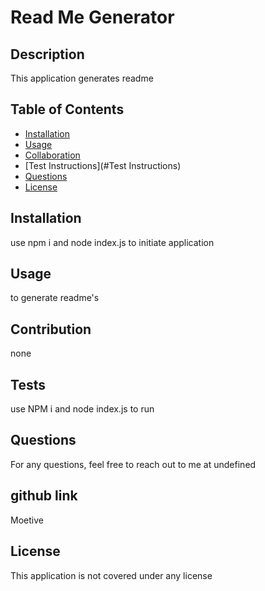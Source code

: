 # Read Me Generator
  ## Description
  This application generates readme
  ## Table of Contents
  - [Installation](#Installation)
  - [Usage](#Usage)
  - [Collaboration](#Collaboration)
  - [Test Instructions](#Test Instructions)
  - [Questions](#questions)
  - [License](#license)
  ## Installation
  use npm i and node index.js to initiate application
  ## Usage
  to generate readme's
  ## Contribution
  none
  ## Tests
  use NPM i and node index.js to run
  ## Questions
    
  For any questions, feel free to reach out to me at undefined 
  ## github link 
Moetive
  ## License
  This application is not covered under any license

